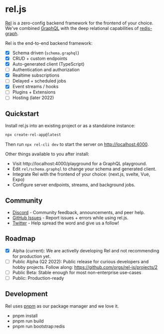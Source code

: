 <!-- [![npm](https://img.shields.io/npm/v/rel.js.svg?style=flat-square)](https://www.npmjs.com/package/rel.js)
[![npm](https://img.shields.io/npm/l/rel.js.svg?style=flat-square)](https://www.npmjs.com/package/rel.js)
[![npm](https://img.shields.io/npm/dt/rel.js.svg?style=flat-square)](https://www.npmjs.com/package/rel.js)
![npm bundle size](https://img.shields.io/bundlephobia/min/rel.js)
[![Known Vulnerabilities](https://snyk.io/test/github/rel-js/rel.js/badge.svg)](https://snyk.io/test/github/nftapi/nftapi) -->

# rel.js

[Rel](https://rel.run) is a zero-config backend framework for the frontend of your choice. We've combined [GraphQL](https://graphql.org) with the deep relational capabilities of [redis-graph](https://github.com/RedisGraph/RedisGraph/).

Rel is the end-to-end backend framework:

- [x] Schema driven (`schema.graphql`)
- [x] CRUD + custom endpoints
- [x] Auto-generated client (TypeScript)
- [ ] Authentication and authorization
- [x] Realtime subscriptions
- [ ] Delayed + scheduled jobs
- [x] Event streams / hooks
- [ ] Plugins + Extensions
- [ ] Hosting (later 2022)

## Quickstart

Install rel.js into an existing project or as a standalone instance:

```sh
npx create-rel-app@latest
```

Then run `npx rel-cli dev` to start the server on [http://localhost:4000](http://localhost:4000).

Other things available to you after install:

- Visit http://localhost:4000/playground for a GraphQL playground.
- Edit `rel/schema.graphql` to change your schema and generated client.
- Integrate Rel with the frontend of your choice: (next.js, svelte, Vue, Expo)
- Configure server endpoints, streams, and background jobs.
<!-- - Browse the extension marketplace -->

## Community

- [Discord](https://discord.gg/HpuzRGwevb) - Community feedback, announcements, and peer help.
- [GitHub Issues](https://github.com/rel-js/rel/issues) - Report issues + errors while using rel.js.
- [Twitter](https://twitter.com/rel) - Help spread the word and give us a follow!

## Roadmap

- [x] Alpha (current): We are activelly developing Rel and not recommending for production yet.
- [ ] Public Alpha (Q2 2022): Public release for curious developers and hobby projects. Follow along: https://github.com/orgs/rel-js/projects/2
- [ ] Public Beta: Stable enough for most non-enterprise use-cases
- [ ] Public: Production-ready

<!-- ## Useful environment variables

- REL_HOST: The host for the GraphQL endpoint
- REL_PORT: The port for the GraphQL endpoint
- REL_DEBUG: Enable debug messages(example: Cypher queries)
- REL_TRACE: Enable tracing at http://localhost:2929
- REDIS_HOST: The Redis host (with RedisGraph module enabled)
- REDIS_PORT: The Redis port -->

## Development

Rel uses [pnpm](https://pnpm.io/) as our package manager and we love it.

- pnpm install
- pnpm run build
- pnpm run bootstrap:redis

<!-- - Visit http://localhost:4000/schema to view and edit your DB schema. -->

<!-- Install rel.js into your existing project (Next.js, Svelte, Vue, etc.):

- docker run -p 6379:6379 -it --rm redislabs/redisgraph
- npm install rel-run
- make sure you have a valid `schema.graphql` file in your project root -->

<!-- Then on your backend code:

```javascript
import { Server } from "rel.js";

const server = new Server();
```

Go to http://127.0.0.1:4000/altair or consume the endpoint in http://localhost:4000/graphql

## Useful environment variables

- REL_HOST: The host for the GraphQL endpoint
- REL_PORT: The port for the GraphQL endpoint
- REL_DEBUG: Enable debug messages(example: Cypher queries)
- REL_TRACE: Enable tracing at http://localhost:2929
- REDIS_HOST: The Redis host (with RedisGraph module enabled)
- REDIS_PORT: The Redis port

## Development

- pnpm i
- pnpm run build
- pnpm run bootstrap:redis -->
